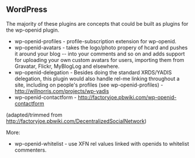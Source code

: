 ## WordPress ##

The majority of these plugins are concepts that could be built as plugins for the wp-openid plugin.

  * wp-openid-profiles - profile-subscription extension for wp-openid.
  * wp-openid-avatars - takes the logo/photo propery of hcard and pushes it around your blog -- into your comments and so on and adds support for uploading your own custom avatars for users, importing them from Gravatar, Flickr, MyBlogLog and elsewhere.
  * wp-openid-delegation - Besides doing the standard XRDS/YADIS delegation, this plugin would also handle rel-me linking throughout a site, including on people's profiles (see wp-openid-profiles) - http://willnorris.com/projects/wp-yadis
  * wp-openid-contactform - http://factoryjoe.pbwiki.com/wp-openid-contactform

(adapted/trimmed from http://factoryjoe.pbwiki.com/DecentralizedSocialNetwork)

More:

  * wp-openid-whitelist - use XFN rel values linked with openids to whitelist commenters.